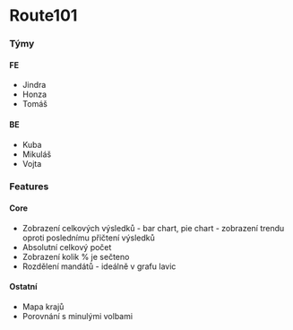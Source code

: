 # Route101

### Týmy
#### FE
- Jindra
- Honza
- Tomáš
  
#### BE
- Kuba
- Mikuláš
- Vojta

### Features
#### Core
- Zobrazení celkových výsledků - bar chart, pie chart - zobrazení trendu oproti poslednímu přičtení výsledků
- Absolutní celkový počet
- Zobrazení kolik % je sečteno
- Rozdělení mandátů - ideálně v grafu lavic

#### Ostatní
- Mapa krajů
- Porovnání s minulými volbami
